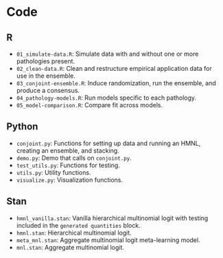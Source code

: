 Code
================

## R

  - `01_simulate-data.R`: Simulate data with and without one or more
    pathologies present.
  - `02_clean-data.R`: Clean and restructure empirical application data
    for use in the ensemble.
  - `03_conjoint-ensemble.R`: Induce randomization, run the ensemble,
    and produce a consensus.
  - `04_pathology-models.R`: Run models specific to each pathology.
  - `05_model-comparison.R`: Compare fit across models.

## Python

  - `conjoint.py`: Functions for setting up data and running an HMNL,
    creating an ensemble, and stacking.
  - `demo.py`: Demo that calls on `conjoint.py`.
  - `test_utils.py`: Functions for testing.
  - `utils.py`: Utility functions.
  - `visualize.py`: Visualization functions.

## Stan

  - `hmnl_vanilla.stan`: Vanilla hierarchical multinomial logit with
    testing included in the `generated quantities` block.
  - `hmnl.stan`: Hierarchical multinomial logit.
  - `meta_mnl.stan`: Aggregate multinomial logit meta-learning model.
  - `mnl.stan`: Aggregate multinomial logit.

